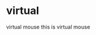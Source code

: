 # virtual
<html>
  <head>
    virtual mouse
  </head>
  <body>
     this is virtual mouse                               
  </body>
</html>

